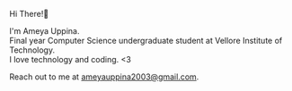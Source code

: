 Hi There!👋

I'm Ameya Uppina.\
Final year Computer Science undergraduate student at Vellore Institute of Technology.\
I love technology and coding. <3

Reach out to me at ameyauppina2003@gmail.com.
